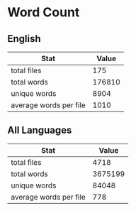 # Word Count

## English

Stat | Value
---- | -----
total files | 175
total words | 176810
unique words | 8904
average words per file | 1010

## All Languages

Stat | Value
---- | -----
total files | 4718
total words | 3675199
unique words | 84048
average words per file | 778
